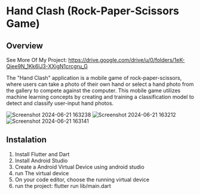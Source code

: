 # Hand Clash (Rock-Paper-Scissors Game)

## Overview
See More Of My Project: https://drive.google.com/drive/u/0/folders/1eK-Qjee9N_1Kk6lJ3-XXigN1crcgru_G

The "Hand Clash" application is a mobile game of rock-paper-scissors, where users can take a photo of their own hand or select a hand photo from the gallery to compete against the computer. This mobile game utilizes machine learning concepts by creating and training a classification model to detect and classify user-input hand photos.

![Screenshot 2024-06-21 163238](https://github.com/user-attachments/assets/a1725b3c-7ca2-4fb2-8f8b-8abd8347e634)
![Screenshot 2024-06-21 163212](https://github.com/user-attachments/assets/f6589047-a46e-4822-b8f6-0d655c5c0396)
![Screenshot 2024-06-21 163141](https://github.com/user-attachments/assets/d8b325c5-1f4e-4546-87fd-3d95875e94aa)


## Instalation
1. Install Flutter and Dart
2. Install Android Studio
3. Create a Android Virtual Device using android studio
4. run The virtual device
5. On your code editor, choose the running virtual device
6. run the project: flutter run lib/main.dart
